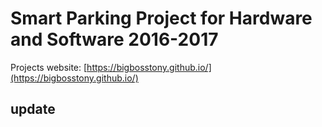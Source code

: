 Smart Parking Project for Hardware and Software 2016-2017
======================================

Projects website: [https://bigbosstony.github.io/](https://bigbosstony.github.io/)

update
----------------------------------------
